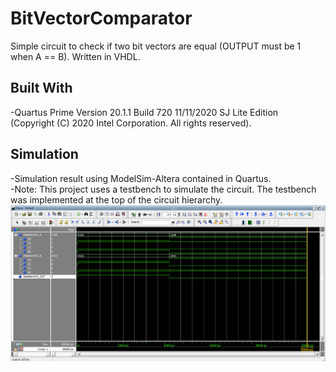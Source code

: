 # BitVectorComparator
Simple circuit to check if two bit vectors are equal (OUTPUT must be 1 when A == B). Written in VHDL.

## Built With
-Quartus Prime Version 20.1.1 Build 720 11/11/2020 SJ Lite Edition<br />
(Copyright (C) 2020 Intel Corporation. All rights reserved).

## Simulation
-Simulation result using ModelSim-Altera contained in Quartus.<br />
-Note: This project uses a testbench to simulate the circuit. The testbench was implemented at the top of the circuit hierarchy.<br />
![alt text](https://github.com/AlexandreLujan/BitVectorComparator/blob/main/Simulation.png?raw=true)
